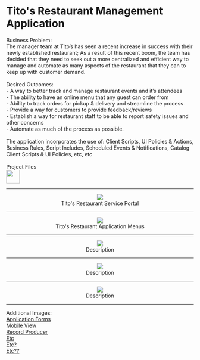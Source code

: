 # Tito's Restaurant Management Application
<head>
Business Problem:
<br>The manager team at Tito’s has seen a recent increase in success with their newly established restaurant; As a result of this recent boom, the team has decided that they need to seek out a more centralized and efficient way to manage and automate as many aspects of the restaurant that they can to keep up with customer demand.
<br>
<br>
Desired Outcomes:
<br>- A way to better track and manage restaurant events and it’s attendees
<br>- The ability to have an online menu that any guest can order from
<br>- Ability to track orders for pickup & delivery and streamline the process
<br>- Provide a way for customers to provide feedback/reviews
<br>- Establish a way for restaurant staff to be able to report safety issues and other concerns
<br>- Automate as much of the process as possible.

<br>
<br>
The application incorporates the use of: Client Scripts, UI Policies & Actions, Business Rules, Script Includes, Scheduled Events & Notifications, Catalog Client Scripts & UI Policies, etc, etc
<br> 
<br>
Project Files <br>
<a href="https://gitlab.com/davidbkingjr/titos-restaurant"><img src="https://docs.gitlab.com/ee/user/img/markdown_logo.png" width="36" height="36" /></a>

</head>

<div align="center">
<hr>

<img src="https://healvets.org/wp-content/uploads/2021/10/ef3-placeholder-image.jpeg"> 
<br>
Tito's Restaurant Service Portal
<hr>

<img src="https://healvets.org/wp-content/uploads/2021/10/ef3-placeholder-image.jpeg"> 
<br>
Tito's Restaurant Application Menus
<hr>

<img src="https://healvets.org/wp-content/uploads/2021/10/ef3-placeholder-image.jpeg"> 
<br>
Description
<hr>

<img src="https://healvets.org/wp-content/uploads/2021/10/ef3-placeholder-image.jpeg"> 
<br>
Description
<hr>

<img src="https://healvets.org/wp-content/uploads/2021/10/ef3-placeholder-image.jpeg"> 
<br>
Description
<hr>
  
</div>

Additional Images:
<br><a href="">Application Forms</a>
<br><a href="">Mobile View</a>
<br><a href="">Record Producer</a>
<br><a href="">Etc</a>
<br><a href="">Etc?</a>
<br><a href="">Etc??</a>
